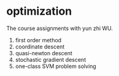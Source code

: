 # optimization

The course assignments with yun zhi WU.

1. first order method
2. coordinate descent
3. quasi-newton descent
4. stochastic gradient descent
5. one-class SVM problem solving

